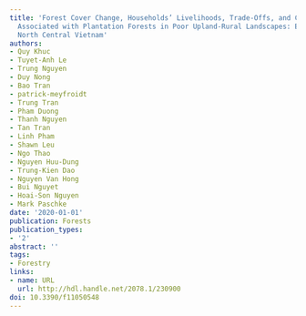 ```yaml
---
title: 'Forest Cover Change, Households’ Livelihoods, Trade-Offs, and Constraints
  Associated with Plantation Forests in Poor Upland-Rural Landscapes: Evidence from
  North Central Vietnam'
authors:
- Quy Khuc
- Tuyet-Anh Le
- Trung Nguyen
- Duy Nong
- Bao Tran
- patrick-meyfroidt
- Trung Tran
- Pham Duong
- Thanh Nguyen
- Tan Tran
- Linh Pham
- Shawn Leu
- Ngo Thao
- Nguyen Huu-Dung
- Trung-Kien Dao
- Nguyen Van Hong
- Bui Nguyet
- Hoai-Son Nguyen
- Mark Paschke
date: '2020-01-01'
publication: Forests
publication_types:
- '2'
abstract: ''
tags:
- Forestry
links:
- name: URL
  url: http://hdl.handle.net/2078.1/230900
doi: 10.3390/f11050548
---
```


